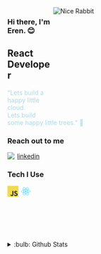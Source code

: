 <img src="https://media.giphy.com/media/1136UBdSNn6Bu8/giphy.gif" align="right"  width="400" height="250" alt="Nice Rabbit">



### Hi there, I'm Eren. :blush: 

## React Developer 

<font color="lightblue">“Lets build a happy little cloud. <br>
Lets build some happy little trees.” :art:</font>

### Reach out to me

<img width="22" src="https://unpkg.com/simple-icons@v7/icons/linkedin.svg" align="left" />[linkedin]

[linkedin]: https://www.linkedin.com/in/mustafa-eren-akhan/

### Tech I Use


<img width="25" height="25" src="https://raw.githubusercontent.com/github/explore/80688e429a7d4ef2fca1e82350fe8e3517d3494d/topics/javascript/javascript.png">
<img width="25" height="25" src="https://raw.githubusercontent.com/github/explore/80688e429a7d4ef2fca1e82350fe8e3517d3494d/topics/react/react.png">

<br><br></br><br> 
<details>
<summary>:bulb: Github Stats </summary>
<img src="https://github-readme-stats.vercel.app/api?username=Erenakhan&theme=radical
">
<br />
<details>
<summary>:bulb: Most Used Languages</summary>
<img src="https://github-readme-stats.vercel.app/api/top-langs/?username=anuraghazra&layout=compact">
</details>